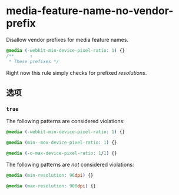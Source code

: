 # media-feature-name-no-vendor-prefix

Disallow vendor prefixes for media feature names.

```css
@media (-webkit-min-device-pixel-ratio: 1) {}
/**      ↑
 * These prefixes */
```

Right now this rule simply checks for prefixed *resolutions*.

## 选项

### `true`

The following patterns are considered violations:

```css
@media (-webkit-min-device-pixel-ratio: 1) {}
```

```css
@media (min--mox-device-pixel-ratio: 1) {}
```

```css
@media (-o-max-device-pixel-ratio: 1/1) {}
```

The following patterns are *not* considered violations:

```css
@media (min-resolution: 96dpi) {}
```

```css
@media (max-resolution: 900dpi) {}
```
